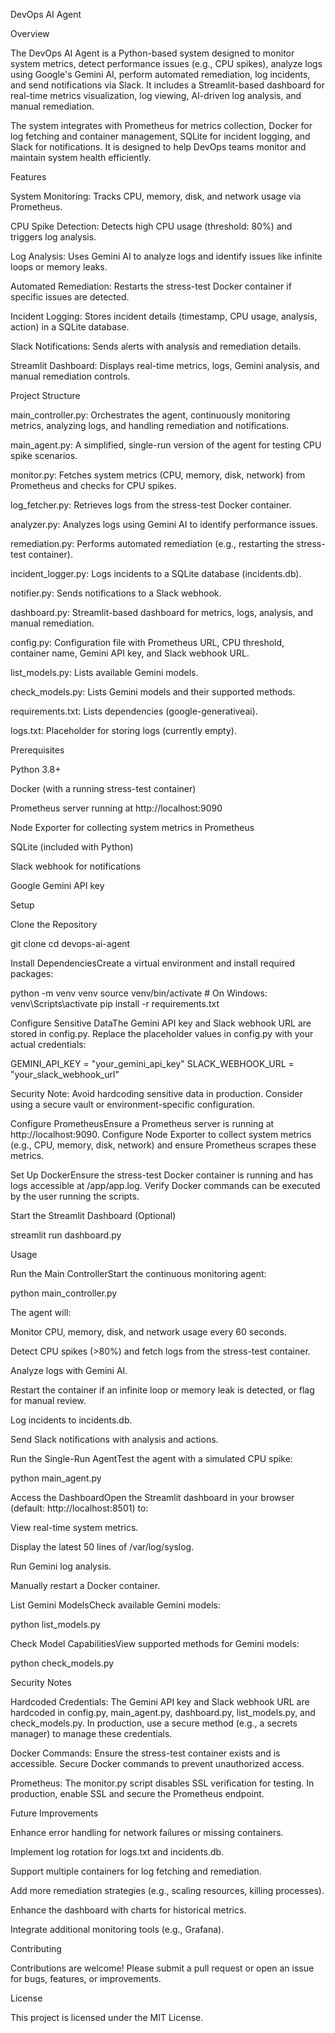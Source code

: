 DevOps AI Agent

Overview

The DevOps AI Agent is a Python-based system designed to monitor system metrics, detect performance issues (e.g., CPU spikes), analyze logs using Google's Gemini AI, perform automated remediation, log incidents, and send notifications via Slack. It includes a Streamlit-based dashboard for real-time metrics visualization, log viewing, AI-driven log analysis, and manual remediation.

The system integrates with Prometheus for metrics collection, Docker for log fetching and container management, SQLite for incident logging, and Slack for notifications. It is designed to help DevOps teams monitor and maintain system health efficiently.

Features





System Monitoring: Tracks CPU, memory, disk, and network usage via Prometheus.



CPU Spike Detection: Detects high CPU usage (threshold: 80%) and triggers log analysis.



Log Analysis: Uses Gemini AI to analyze logs and identify issues like infinite loops or memory leaks.



Automated Remediation: Restarts the stress-test Docker container if specific issues are detected.



Incident Logging: Stores incident details (timestamp, CPU usage, analysis, action) in a SQLite database.



Slack Notifications: Sends alerts with analysis and remediation details.



Streamlit Dashboard: Displays real-time metrics, logs, Gemini analysis, and manual remediation controls.

Project Structure





main_controller.py: Orchestrates the agent, continuously monitoring metrics, analyzing logs, and handling remediation and notifications.



main_agent.py: A simplified, single-run version of the agent for testing CPU spike scenarios.



monitor.py: Fetches system metrics (CPU, memory, disk, network) from Prometheus and checks for CPU spikes.



log_fetcher.py: Retrieves logs from the stress-test Docker container.



analyzer.py: Analyzes logs using Gemini AI to identify performance issues.



remediation.py: Performs automated remediation (e.g., restarting the stress-test container).



incident_logger.py: Logs incidents to a SQLite database (incidents.db).



notifier.py: Sends notifications to a Slack webhook.



dashboard.py: Streamlit-based dashboard for metrics, logs, analysis, and manual remediation.



config.py: Configuration file with Prometheus URL, CPU threshold, container name, Gemini API key, and Slack webhook URL.



list_models.py: Lists available Gemini models.



check_models.py: Lists Gemini models and their supported methods.



requirements.txt: Lists dependencies (google-generativeai).



logs.txt: Placeholder for storing logs (currently empty).

Prerequisites





Python 3.8+



Docker (with a running stress-test container)



Prometheus server running at http://localhost:9090



Node Exporter for collecting system metrics in Prometheus



SQLite (included with Python)



Slack webhook for notifications



Google Gemini API key

Setup





Clone the Repository

git clone <repository-url>
cd devops-ai-agent



Install DependenciesCreate a virtual environment and install required packages:

python -m venv venv
source venv/bin/activate  # On Windows: venv\Scripts\activate
pip install -r requirements.txt



Configure Sensitive DataThe Gemini API key and Slack webhook URL are stored in config.py. Replace the placeholder values in config.py with your actual credentials:

GEMINI_API_KEY = "your_gemini_api_key"
SLACK_WEBHOOK_URL = "your_slack_webhook_url"

Security Note: Avoid hardcoding sensitive data in production. Consider using a secure vault or environment-specific configuration.



Configure PrometheusEnsure a Prometheus server is running at http://localhost:9090. Configure Node Exporter to collect system metrics (e.g., CPU, memory, disk, network) and ensure Prometheus scrapes these metrics.



Set Up DockerEnsure the stress-test Docker container is running and has logs accessible at /app/app.log. Verify Docker commands can be executed by the user running the scripts.



Start the Streamlit Dashboard (Optional)

streamlit run dashboard.py

Usage





Run the Main ControllerStart the continuous monitoring agent:

python main_controller.py

The agent will:





Monitor CPU, memory, disk, and network usage every 60 seconds.



Detect CPU spikes (>80%) and fetch logs from the stress-test container.



Analyze logs with Gemini AI.



Restart the container if an infinite loop or memory leak is detected, or flag for manual review.



Log incidents to incidents.db.



Send Slack notifications with analysis and actions.



Run the Single-Run AgentTest the agent with a simulated CPU spike:

python main_agent.py



Access the DashboardOpen the Streamlit dashboard in your browser (default: http://localhost:8501) to:





View real-time system metrics.



Display the latest 50 lines of /var/log/syslog.



Run Gemini log analysis.



Manually restart a Docker container.



List Gemini ModelsCheck available Gemini models:

python list_models.py



Check Model CapabilitiesView supported methods for Gemini models:

python check_models.py

Security Notes





Hardcoded Credentials: The Gemini API key and Slack webhook URL are hardcoded in config.py, main_agent.py, dashboard.py, list_models.py, and check_models.py. In production, use a secure method (e.g., a secrets manager) to manage these credentials.



Docker Commands: Ensure the stress-test container exists and is accessible. Secure Docker commands to prevent unauthorized access.



Prometheus: The monitor.py script disables SSL verification for testing. In production, enable SSL and secure the Prometheus endpoint.

Future Improvements





Enhance error handling for network failures or missing containers.



Implement log rotation for logs.txt and incidents.db.



Support multiple containers for log fetching and remediation.



Add more remediation strategies (e.g., scaling resources, killing processes).



Enhance the dashboard with charts for historical metrics.



Integrate additional monitoring tools (e.g., Grafana).

Contributing

Contributions are welcome! Please submit a pull request or open an issue for bugs, features, or improvements.

License

This project is licensed under the MIT License.
